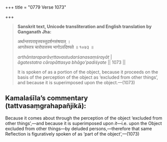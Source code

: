 +++
title = "0779 Verse 1073"

+++
> **Sanskrit text, Unicode transliteration and English translation by Ganganath Jha:** 
>
> अर्थान्तरपरावृत्तवस्तुदर्शनसंश्रयात् ।  
> आगतेस्तत्र चारोपात्तस्य भागोऽपदिश्यते ॥ १०७३ ॥ 
>
> *arthāntaraparāvṛttavastudarśanasaṃśrayāt* \|  
> *āgatestatra cāropāttasya bhāgo'padiśyate* \|\| 1073 \|\| 
>
> It is spoken of as a portion of the object, because it proceeds on the basis of the perception of the object as ‘excluded from other things’, and because it is superimposed upon the object.—(1073)



## Kamalaśīla’s commentary (tattvasaṃgrahapañjikā):

Because it comes about through the perception of the object ‘excluded from other things’,—and because it is superimposed upon *it*—i.e. upon the Object excluded from other things—by deluded persons,—therefore that same Reflection is figuratively spoken of as ‘part of the object’,—(1073)



